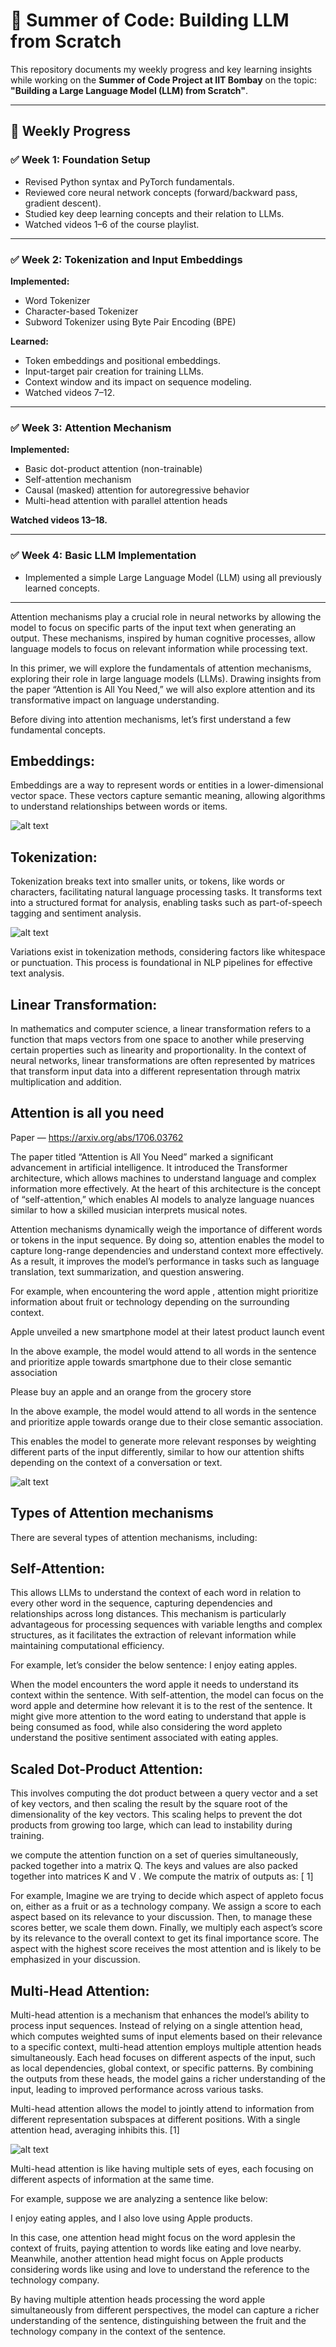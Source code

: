 # 🧠 Summer of Code: Building LLM from Scratch

This repository documents my weekly progress and key learning insights while working on the **Summer of Code Project at IIT Bombay** on the topic: **"Building a Large Language Model (LLM) from Scratch"**.

---

## 📅 Weekly Progress

### ✅ Week 1: Foundation Setup
- Revised Python syntax and PyTorch fundamentals.
- Reviewed core neural network concepts (forward/backward pass, gradient descent).
- Studied key deep learning concepts and their relation to LLMs.
- Watched videos 1–6 of the course playlist.

---

### ✅ Week 2: Tokenization and Input Embeddings
**Implemented:**
- Word Tokenizer
- Character-based Tokenizer
- Subword Tokenizer using Byte Pair Encoding (BPE)

**Learned:**
- Token embeddings and positional embeddings.
- Input-target pair creation for training LLMs.
- Context window and its impact on sequence modeling.
- Watched videos 7–12.

---

### ✅ Week 3: Attention Mechanism
**Implemented:**
- Basic dot-product attention (non-trainable)
- Self-attention mechanism
- Causal (masked) attention for autoregressive behavior
- Multi-head attention with parallel attention heads

**Watched videos 13–18.**

---

### ✅ Week 4: Basic LLM Implementation
- Implemented a simple Large Language Model (LLM) using all previously learned concepts.

---



Attention mechanisms play a crucial role in neural networks by allowing the model to focus on specific parts of the input text when generating an output. These mechanisms, inspired by human cognitive processes, allow language models to focus on relevant information while processing text.

In this primer, we will explore the fundamentals of attention mechanisms, exploring their role in large language models (LLMs). Drawing insights from the paper “Attention is All You Need,” we will also explore attention and its transformative impact on language understanding.

Before diving into attention mechanisms, let’s first understand a few fundamental concepts.

## Embeddings: 
Embeddings are a way to represent words or entities in a lower-dimensional vector space. These vectors capture semantic meaning, allowing algorithms to understand relationships between words or items.

![alt text](image.png)

## Tokenization: 
Tokenization breaks text into smaller units, or tokens, like words or characters, facilitating natural language processing tasks. It transforms text into a structured format for analysis, enabling tasks such as part-of-speech tagging and sentiment analysis.

![alt text](image-1.png)

Variations exist in tokenization methods, considering factors like whitespace or punctuation. This process is foundational in NLP pipelines for effective text analysis.

## Linear Transformation: 
In mathematics and computer science, a linear transformation refers to a function that maps vectors from one space to another while preserving certain properties such as linearity and proportionality. In the context of neural networks, linear transformations are often represented by matrices that transform input data into a different representation through matrix multiplication and addition.

## Attention is all you need
Paper — https://arxiv.org/abs/1706.03762

The paper titled “Attention is All You Need” marked a significant advancement in artificial intelligence. It introduced the Transformer architecture, which allows machines to understand language and complex information more effectively. At the heart of this architecture is the concept of “self-attention,” which enables AI models to analyze language nuances similar to how a skilled musician interprets musical notes.

Attention mechanisms dynamically weigh the importance of different words or tokens in the input sequence. By doing so, attention enables the model to capture long-range dependencies and understand context more effectively. As a result, it improves the model’s performance in tasks such as language translation, text summarization, and question answering.

For example, when encountering the word apple , attention might prioritize information about fruit or technology depending on the surrounding context.

Apple unveiled a new smartphone model at their latest product launch event

In the above example, the model would attend to all words in the sentence and prioritize apple towards smartphone due to their close semantic association

Please buy an apple and an orange from the grocery store

In the above example, the model would attend to all words in the sentence and prioritize apple towards orange due to their close semantic association.

This enables the model to generate more relevant responses by weighting different parts of the input differently, similar to how our attention shifts depending on the context of a conversation or text.

![alt text](image-2.png)

## Types of Attention mechanisms
There are several types of attention mechanisms, including:

## Self-Attention:
This allows LLMs to understand the context of each word in relation to every other word in the sequence, capturing dependencies and relationships across long distances. This mechanism is particularly advantageous for processing sequences with variable lengths and complex structures, as it facilitates the extraction of relevant information while maintaining computational efficiency.

For example, let’s consider the below sentence:
I enjoy eating apples.

When the model encounters the word apple it needs to understand its context within the sentence. With self-attention, the model can focus on the word apple and determine how relevant it is to the rest of the sentence. It might give more attention to the word eating to understand that apple is being consumed as food, while also considering the word appleto understand the positive sentiment associated with eating apples.

## Scaled Dot-Product Attention: 
This involves computing the dot product between a query vector and a set of key vectors, and then scaling the result by the square root of the dimensionality of the key vectors. This scaling helps to prevent the dot products from growing too large, which can lead to instability during training.

we compute the attention function on a set of queries simultaneously, packed together into a matrix Q. The keys and values are also packed together into matrices K and V . We compute the matrix of outputs as: [ 1]


For example, Imagine we are trying to decide which aspect of appleto focus on, either as a fruit or as a technology company. We assign a score to each aspect based on its relevance to your discussion. Then, to manage these scores better, we scale them down. Finally, we multiply each aspect’s score by its relevance to the overall context to get its final importance score. The aspect with the highest score receives the most attention and is likely to be emphasized in your discussion.

## Multi-Head Attention: 
Multi-head attention is a mechanism that enhances the model’s ability to process input sequences. Instead of relying on a single attention head, which computes weighted sums of input elements based on their relevance to a specific context, multi-head attention employs multiple attention heads simultaneously. Each head focuses on different aspects of the input, such as local dependencies, global context, or specific patterns. By combining the outputs from these heads, the model gains a richer understanding of the input, leading to improved performance across various tasks.

Multi-head attention allows the model to jointly attend to information from different representation subspaces at different positions. With a single attention head, averaging inhibits this. [1]

![alt text](image-3.png)

Multi-head attention is like having multiple sets of eyes, each focusing on different aspects of information at the same time.

For example, suppose we are analyzing a sentence like below:

I enjoy eating apples, and I also love using Apple products.

In this case, one attention head might focus on the word applesin the context of fruits, paying attention to words like eating and love nearby. Meanwhile, another attention head might focus on Apple products considering words like using and love to understand the reference to the technology company.

By having multiple attention heads processing the word apple simultaneously from different perspectives, the model can capture a richer understanding of the sentence, distinguishing between the fruit and the technology company in the context of the sentence.